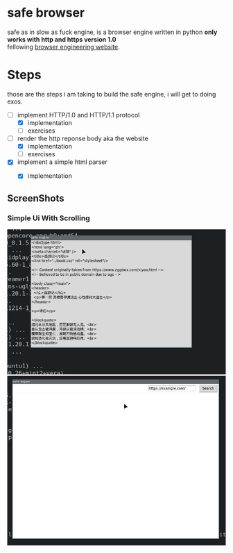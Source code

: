 # safe browser
safe as in slow as fuck engine, is a browser engine written in python **only works with http and https version 1.0**     
fellowing [browser engineering website](https://browser.engineering/). 

# Steps
those are the steps i am taking to build the safe engine, i will get to doing exos.          
- [ ] implement HTTP/1.0 and HTTP/1.1 protocol 
    - [x] implementation 
    - [ ] exercises 
- [ ] render the http reponse body aka the website
    - [x] implementation 
    - [ ] exercises 
- [x] implement a simple html parser
    - [x] implementation 



## ScreenShots
### Simple Ui With Scrolling
![Simple Ui With Scrolling](./screenshots/simple_ui_interface_with_scrolling.gif)     
![Search Bar](./screenshots/search_engine_html_parser.gif)     